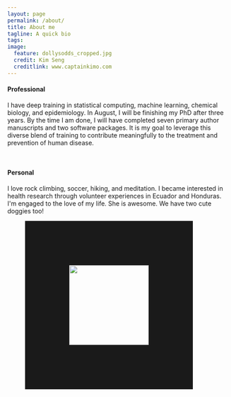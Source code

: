 ```yaml
---
layout: page
permalink: /about/
title: About me
tagline: A quick bio
tags:
image:
  feature: dollysodds_cropped.jpg
  credit: Kim Seng
  creditlink: www.captainkimo.com
---
```


#### Professional
I have deep training in statistical computing, machine 
learning, chemical biology, and epidemiology.  In August, I will be finishing 
my PhD after three years.
By the time I am done, I will have completed
seven primary author manuscripts and 
two software packages.  It is my goal
to leverage this diverse blend of training to contribute
meaningfully to the treatment and prevention of human disease.

<br>

#### Personal
I love rock climbing, soccer, hiking, and meditation. I became interested in health research
through volunteer experiences in Ecuador and Honduras. I'm engaged to the love of my life. She is awesome. We have two cute doggies too!

<figure>
    <img src="{{ site.url }}/images/DaisyandCyrus.jpg" HEIGHT="180" WIDTH="180" BORDER="100" ALIGN="left">
</figure>